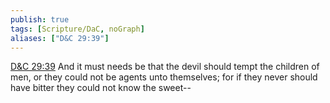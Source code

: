 ```yaml
---
publish: true
tags: [Scripture/DaC, noGraph]
aliases: ["D&C 29:39"]
---
```

[D&C 29:39](https://churchofjesuschrist.org/study/scriptures/dc-testament/dc/29?lang=eng&id=p39#p39) And it must needs be that the devil should tempt the children of men, or they could not be agents unto themselves; for if they never should have bitter they could not know the sweet--
